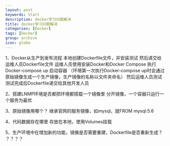 ```yaml
---
layout: post
keywords: Start
description: docker学习问题解决
title: docker学习问题解决
categories: [Docker]
tags: [Docker]
group: archive
icon: globe
---
```


1、Docker从生产到发布流程
本地创建Dockerfile文件，并安装测试
然后递交给运维人员Dockerfile文件
运维人员使用安装Docker和Docker Compose
执行Docker-compose up 启动容器
（环境第一次执行Docker-compose up时会通过原始镜像生成一个生产镜像，生产镜像的名称以文件夹命名）
然后运维人员测试
测试完成后Dockerfile递交给其他开发人员


2、搭建LNMP环境是否都把环境都搭载一个镜像里
分开镜像，一个容器只运行一个服务为最优


3、原始镜像用哪个？
继承官网的服务镜像，如mysql，就FROM mysql:5.6


4、代码数据存在哪里
存放在本地，使用Volumes挂载


5、生产环境中在增加新的功能，镜像是否需要重建，Dockerfile是否重新生成？
？？？？